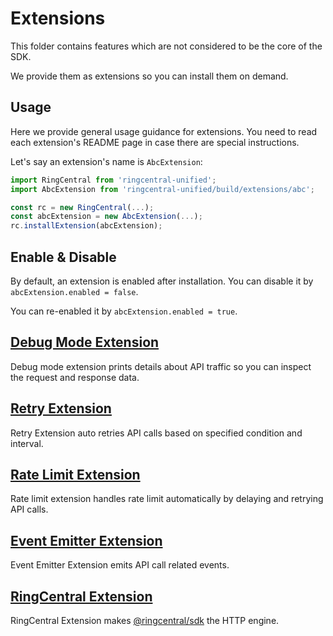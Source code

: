 # Extensions

This folder contains features which are not considered to be the core of the SDK.

We provide them as extensions so you can install them on demand.


## Usage

Here we provide general usage guidance for extensions. You need to read each extension's README page in case there are special instructions.

Let's say an extension's name is `AbcExtension`:

```ts
import RingCentral from 'ringcentral-unified';
import AbcExtension from 'ringcentral-unified/build/extensions/abc';

const rc = new RingCentral(...);
const abcExtension = new AbcExtension(...);
rc.installExtension(abcExtension);
```

## Enable & Disable

By default, an extension is enabled after installation. You can disable it by `abcExtension.enabled = false`.

You can re-enabled it by `abcExtension.enabled = true`.


## [Debug Mode Extension](./debugMode)

Debug mode extension prints details about API traffic so you can inspect the request and response data.


## [Retry Extension](./retry)

Retry Extension auto retries API calls based on specified condition and interval.


## [Rate Limit Extension](./rateLimit)

Rate limit extension handles rate limit automatically by delaying and retrying API calls.


## [Event Emitter Extension](./eventEmitter)

Event Emitter Extension emits API call related events.


## [RingCentral Extension](./ringCentral)

RingCentral Extension makes [@ringcentral/sdk](https://www.npmjs.com/package/@ringcentral/sdk) the HTTP engine.
